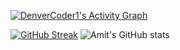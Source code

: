 <!-- https://github.com/ashutosh00710/github-readme-activity-graph -->
<a href="https://github.com/ashutosh00710/github-readme-activity-graph"><img alt="DenverCoder1's Activity Graph" src="https://activity-graph.herokuapp.com/graph?username=amtsngh&bg_color=1F222E&color=F8D866&line=F85D7F&point=FFFFFF&hide_border=true" /></a>

[![GitHub Streak](https://github-readme-streak-stats.herokuapp.com/?user=amtsngh&theme=dark)](https://git.io/streak-stats)
![Amit's GitHub stats](https://github-readme-stats.vercel.app/api?username=amtsngh&show_icons=true&theme=radical)

